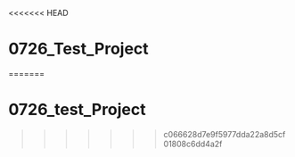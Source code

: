<<<<<<< HEAD
# 0726_Test_Project
=======
# 0726_test_Project
>>>>>>> c066628d7e9f5977dda22a8d5cf01808c6dd4a2f

